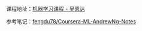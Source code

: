 课程地址：[机器学习课程 - 吴恩达](<https://www.coursera.org/learn/machine-learning>) 

参考笔记：[fengdu78/Coursera-ML-AndrewNg-Notes](<https://github.com/fengdu78/Coursera-ML-AndrewNg-Notes>) 

